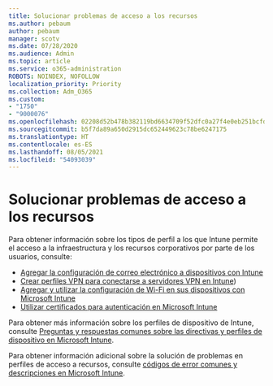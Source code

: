 ```yaml
---
title: Solucionar problemas de acceso a los recursos
ms.author: pebaum
author: pebaum
manager: scotv
ms.date: 07/28/2020
ms.audience: Admin
ms.topic: article
ms.service: o365-administration
ROBOTS: NOINDEX, NOFOLLOW
localization_priority: Priority
ms.collection: Adm_O365
ms.custom:
- "1750"
- "9000076"
ms.openlocfilehash: 02208d52b478b382119bd6634709f52dfc0a27f4e0eb251bcfdb4d96d47dac82
ms.sourcegitcommit: b5f7da89a650d2915dc652449623c78be6247175
ms.translationtype: HT
ms.contentlocale: es-ES
ms.lasthandoff: 08/05/2021
ms.locfileid: "54093039"
---
```

# <a name="troubleshoot-resource-access-issues"></a>Solucionar problemas de acceso a los recursos

Para obtener información sobre los tipos de perfil a los que Intune permite el acceso a la infraestructura y los recursos corporativos por parte de los usuarios, consulte:

- [Agregar la configuración de correo electrónico a dispositivos con Intune](https://docs.microsoft.com/intune/email-settings-configure)
- [Crear perfiles VPN para conectarse a servidores VPN en Intune](https://docs.microsoft.com/intune/vpn-settings-configure))
- [Agregar y utilizar la configuración de Wi-Fi en sus dispositivos con Microsoft Intune](https://docs.microsoft.com/intune/wi-fi-settings-configure)
- [Utilizar certificados para autenticación en Microsoft Intune](https://docs.microsoft.com/intune/certificates-configure)

Para obtener más información sobre los perfiles de dispositivo de Intune, consulte [Preguntas y respuestas comunes sobre las directivas y perfiles de dispositivo en Microsoft Intune](https://docs.microsoft.com/intune/device-profile-troubleshoot).

Para obtener información adicional sobre la solución de problemas en perfiles de acceso a recursos, consulte [códigos de error comunes y descripciones en Microsoft Intune](https://docs.microsoft.com/intune/troubleshoot-company-resource-access-problems).